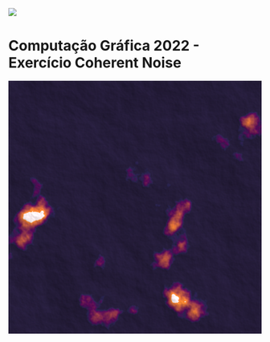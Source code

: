 ![](https://upload.wikimedia.org/wikipedia/pt/9/91/Lp_logo_unisinos.png)
# Computação Gráfica 2022 - Exercício Coherent Noise


![](bioma_marte.bmp)
